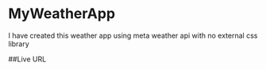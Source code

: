 # MyWeatherApp

I have created this weather app using meta weather api with no external css library

##Live URL
